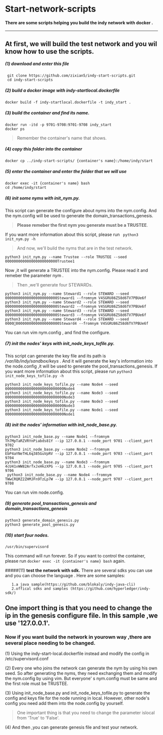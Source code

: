 # Start-network-scripts
#### There are some scripts helping you build the indy network with docker .
 ---
## At first, we will build the test network and you wil know how to use the scripts.

##### (1) **download and enter this file** 
```
 git clone https://github.com/zixian5/indy-start-scripts.git
 cd indy-start-scripts
```
##### (2) **build a docker image with indy-startlocal.dockerfile**
```
docker build -f indy-startlocal.dockerfile -t indy_start .
```
##### (3) **build  the container and find its name.**
```
docker run -itd -p 9701-9708:9701-9708 indy_start
docker ps 
```
>Remember the container's name that shows.
##### (4) **copy this folder into the container**
```
docker cp ../indy-start-scripts/ {container's name}:/home/indy/start
```
##### (5) **enter the container and enter the folder that we will use** 
```
docker exec -it {container's name} bash
cd /home/indy/start
```
##### (6) **init some nyms with init_nym.py.**
This script can generate the configure about nyms into the nym.config. And the nym.config will be used to generate the domain_transactions_genesis.

>**Please remeber the first nym you generate must be a TRUSTEE**.

If you want more information about this script, please run 
           ```  python3 init_nym.py -h   ```
           
>And now, we'll build the nyms that are in the test network.
```
python3 init_nym.py --name Trustee --role TRUSTEE --seed 000000000000000000000000Trustee1
```
 Now ,it will generate a TRUSTEE into the nym.config. Please read it and remeber the parameter nym .

>Then ,we'll generate four STEWARDs.

```
python3 init_nym.py --name Steward1 --role STEWARD --seed 000000000000000000000000Steward1 --fromnym V4SGRU86Z58d6TV7PBUe6f
python3 init_nym.py --name Steward2 --role STEWARD --seed 000000000000000000000000Steward2 --fromnym V4SGRU86Z58d6TV7PBUe6f
python3 init_nym.py --name Steward3 --role STEWARD --seed 000000000000000000000000Steward3 --fromnym V4SGRU86Z58d6TV7PBUe6f
python3 init_nym.py --name Steward4 --role STEWARD --seed 000000000000000000000000Steward4 --fromnym V4SGRU86Z58d6TV7PBUe6f
```
You can run vim nym.config , and find the configure.
##### (7) **init the nodes' keys with init_node_keys_tofile.py.**
This script can generate the key file and its path is */var/lib/indy/sandbox/keys* .
And it will generate the key's information into the node.config ,it will be used to generate the pool_transactions_genesis.
If you want more information about this script, please run
        ``` python3 init_node_keys_tofile.py -h ```
```
python3 init_node_keys_tofile.py --name Node4 --seed 000000000000000000000000000Node4
python3 init_node_keys_tofile.py --name Node3 --seed 000000000000000000000000000Node3
python3 init_node_keys_tofile.py --name Node3 --seed 000000000000000000000000000Node3
python3 init_node_keys_tofile.py --name Node1 --seed 000000000000000000000000000Node1
```
##### (8) **init the nodes' information with init_node_base.py.**
```
python3 init_node_base.py --name Node1 --fromnym Th7MpTaRZVRYnPiabds81Y --ip 127.0.0.1 --node_port 9701 --client_port 9702
python3 init_node_base.py --name Node2 --fromnym EbP4aYNeTHL6q385GuVpRV --ip 127.0.0.1 --node_port 9703 --client_port 9704
python3 init_node_base.py --name Node3 --fromnym 4cU41vWW82ArfxJxHkzXPG --ip 127.0.0.1 --node_port 9705 --client_port 9706 
 python3 init_node_base.py --name Node4 --fromnym TWwCRQRZ2ZHMJFn9TzLp7W --ip 127.0.0.1 --node_port 9707 --client_port 9708
```
You can run vim node.config.
##### (9) **generate pool_transactions_genesis and domain_transactions_genesis** 
```
python3 generate_domain_genesis.py 
python3 generate_pool_genesis.py 
```
##### (10) **start four nodes**.
```
/usr/bin/supervisord
```
This command will run forever. So if you want to control the container, please run ``` docker exec -it {container's name} bash ``` again.

#####(11) **test the network with sdk.**
There are several sdks you can use and you can choose the language .
 Here are some samples:

       1.a java sample(https://github.com/blokaly/indy-java-cli)
       2.offical sdks and samples (https://github.com/hyperledger/indy-sdk/)
 One import thing is that you need to change the ip in the genesis configure file. In this sample ,we use '127.0.0.1'.
 ----
### Now if you want build the network in yourown way ,there are several place needing to be changed.
  (1) Using the indy-start-local.dockerfile instead and modify the  config in /etc/supervisord.conf 
 
(2) Every one who joins the network can generate the nym by using his own seed. So after generating the nyms, they need exchanging them and modify the nym.config by using vim. But everyone' s nym.config must be same and the first role must be TRUSTEE.
   
 (3) Using init_node_base.py and init_node_keys_tofile.py to generate the config and keys file for the node running in local. However, other node's config you need add them into the node.config by yourself.
>One important thing is that you need to change the parameter islocal from 'True' to 'False'.
   
  (4) And then ,you can generate genesis file and test your network.
